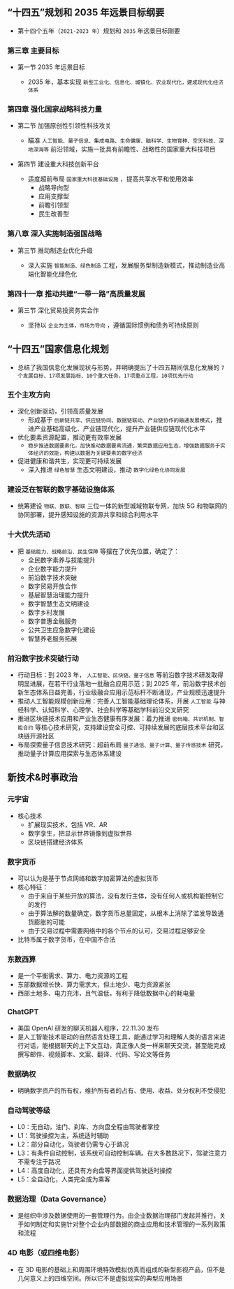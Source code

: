 ## “十四五”规划和 2035 年远景目标纲要

- 第十四个五年（`2021-2023 年`）规划和 `2035` 年远景目标刚要

### 第三章 主要目标

- 第一节 2035 年远景目标

  - 2035 年，基本实现 `新型工业化、信息化、城镇化、农业现代化，建成现代化经济体系`

### 第四章 强化国家战略科技力量

- 第二节 加强原创性引领性科技攻关

  - 瞄准 `人工智能、量子信息、集成电路、生命健康、脑科学、生物育种、空天科技、深地深海等` 前沿领域，实施一批具有前瞻性、战略性的国家重大科技项目
- 第四节 建设重大科技创新平台

  - 适度超前布局 `国家重大科技基础设施` ，提高共享水平和使用效率
    - 战略导向型
    - 应用支撑型
    - 前瞻引领型
    - 民生改善型

### 第八章 深入实施制造强国战略

- 第三节 推动制造业优化升级

  - 深入实施 `智能制造、绿色制造` 工程，发展服务型制造新模式，推动制造业高端化智能化绿色化

### 第四十一章 推动共建“一带一路”高质量发展

- 第三节 深化贸易投资务实合作

  - 坚持以 `企业为主体，市场为导向` ，遵循国际惯例和债务可持续原则

## “十四五”国家信息化规划

- 总结了我国信息化发展现状与形势，并明确提出了十四五期间信息化发展的 `7个发展目标、17项发展指标、10个重大任务，17项重点工程，10项优先行动`

### 五个主攻方向

- 深化创新驱动，引领高质量发展
  - 形成基于 `创新链共享、供应链协同、数据链联动、产业链协作的融通发展模式`，推进产业基础高级化、产业链现代化，提升产业链供应链现代化水平
- 优化要素资源配置，推动更有效率发展
  - `稳步推进数据要素化，加快推动数据要素流通，繁荣数据应用生态，增强数据服务于实体经济的效能，构建以数据为关键要素的数字经济`
- 促进健康和谐共生，实现更可持续发展
  - 深入推进 `绿色智慧` 生态文明建设，推动 `数字化绿色化协同发展`

### 建设泛在智联的数字基础设施体系

- 统筹建设 `物联、数联、智联` 三位一体的新型城域物联专网，加快 5G 和物联网的协同部署，提升感知设施的资源共享和综合利用水平

### 十大优先活动

- 把 `基础能力、战略前沿、民生保障` 等摆在了优先位置，确定了：
  - 全民数字素养与技能提升
  - 企业数字能力提升
  - 前沿数字技术突破
  - 数字贸易开放合作
  - 基层智慧治理能力提升
  - 数字智慧生态文明建设
  - 数字乡村发展
  - 数字普惠金融服务
  - 公共卫生应急数字化建设
  - 智慧养老服务拓展

### 前沿数字技术突破行动

- 行动目标：到 2023 年， `人工智能、区块链、量子信息` 等前沿数字技术研发取得明显进展，在若干行业落地一批融合应用示范；到 2025 年，前沿数字技术创新生态体系日益完善，行业级融合应用示范标杆不断涌现，产业规模迅速提升
- 推动人工智能规模创新应用：完善人工智能基础理论体系，开展 `人工智能` 与神经科学、认知科学、心理学、社会科学等基础学科前沿交叉研究
- 推进区块链技术应用和产业生态健康有序发展：着力推进 `密码箱、共识机制、智能合约` 等核心技术研究，支持建设安全可控、可持续发展的底层技术平台和区块链开源社区
- 布局探索量子信息技术研究：超前布局 `量子通信、量子计算、量子传感技术` 研究，推动量子计算应用探索与生态体系建设

## 新技术&时事政治

### 元宇宙

- 核心技术
  - 扩展现实技术，包括 VR、AR
  - 数字孪生，把显示世界镜像到虚拟世界
  - 区块链搭建经济体系

### 数字货币

- 可以认为是基于节点网络和数字加密算法的虚拟货币
- 核心特征：
  - 由于来自于某些开放的算法，没有发行主体，没有任何人或机构能控制它的发行
  - 由于算法解的数量确定，数字货币总量固定，从根本上消除了滥发导致通货膨胀的可能
  - 由于交易过程中需要网络中的各个节点的认可，交易过程足够安全
- 比特币属于数字货币，在中国不合法

### 东数西算

- 是一个平衡需求、算力、电力资源的工程
- 东部数据增长快、算力需求大，但土地少、电力资源紧张
- 西部土地多、电力充沛，且气温低，有利于降低数据中心的耗电量

### ChatGPT

- 美国 OpenAI 研发的聊天机器人程序，22.11.30 发布
- 是人工智能技术驱动的自然语言处理工具，能通过学习和理解人类的语言来进行对话，能根据聊天的上下文互动，真正像人类一样来聊天交流，甚至能完成撰写邮件、视频脚本、文案、翻译、代码、写论文等任务

### 数据确权

- 明确数字资产的所有权，维护所有者的占有、使用、收益、处分权利不受侵犯

### 自动驾驶等级

- L0：无自动，油门、刹车、方向盘全程由驾驶者掌控
- L1：驾驶操控为主，系统适时辅助
- L2：部分自动化，驾驶者仍需专心于路况
- L3：有条件自动控制，该系统可自动控制车辆。在大多数路况下，驾驶注意力不需专注于路况
- L4：高度自动化，还具有方向盘等界面提供驾驶适时操控
- L5：全自动化，人类完全成为乘客

### 数据治理（Data Governance）

- 是组织中涉及数据使用的一套管理行为。由企业数据治理部门发起并推行，关于如何制定和实施针对整个企业内部数据的商业应用和技术管理的一系列政策和流程

### 4D 电影（或四维电影）

- 在 3D 电影的基础上和周围环境特效模拟仿真而组成的新型影视产品，但不是几何意义上的四维空间。所以它不是虚拟现实的典型应用场景

